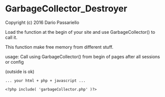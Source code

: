 # GarbageCollector_Destroyer
Copyright (c) 2016 Dario Passariello

Load the function at the begin of your site and use GarbageCollector() to call it.

This function make free memory from different stuff.

usage:
Call using GarbageCollector() from begin of pages after all sessions or config

(outside <html> is ok)

```
... your html + php + javascript ...

<?php include( 'garbageCollector.php' )?>
```
